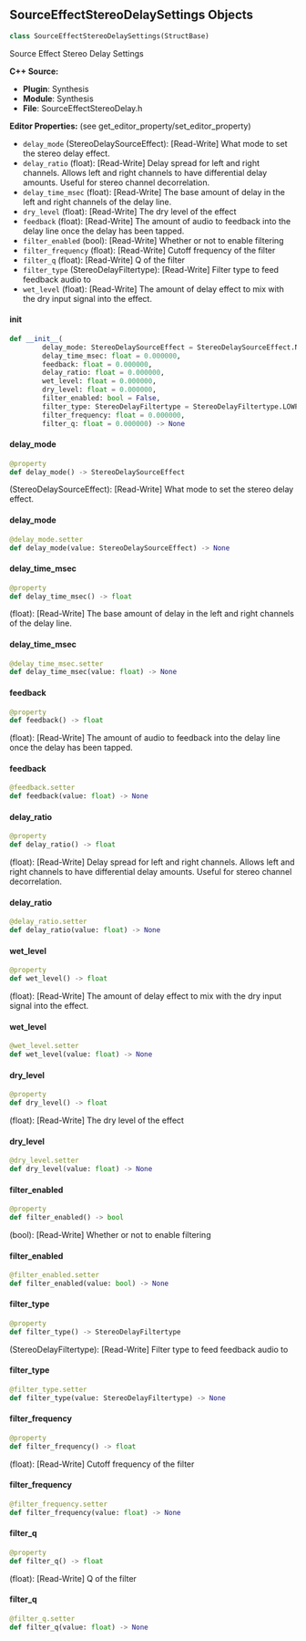 ## SourceEffectStereoDelaySettings Objects

```python
class SourceEffectStereoDelaySettings(StructBase)
```

Source Effect Stereo Delay Settings

**C++ Source:**

- **Plugin**: Synthesis
- **Module**: Synthesis
- **File**: SourceEffectStereoDelay.h

**Editor Properties:** (see get_editor_property/set_editor_property)

- ``delay_mode`` (StereoDelaySourceEffect):  [Read-Write] What mode to set the stereo delay effect.
- ``delay_ratio`` (float):  [Read-Write] Delay spread for left and right channels. Allows left and right channels to have differential delay amounts. Useful for stereo channel decorrelation.
- ``delay_time_msec`` (float):  [Read-Write] The base amount of delay in the left and right channels of the delay line.
- ``dry_level`` (float):  [Read-Write] The dry level of the effect
- ``feedback`` (float):  [Read-Write] The amount of audio to feedback into the delay line once the delay has been tapped.
- ``filter_enabled`` (bool):  [Read-Write] Whether or not to enable filtering
- ``filter_frequency`` (float):  [Read-Write] Cutoff frequency of the filter
- ``filter_q`` (float):  [Read-Write] Q of the filter
- ``filter_type`` (StereoDelayFiltertype):  [Read-Write] Filter type to feed feedback audio to
- ``wet_level`` (float):  [Read-Write] The amount of delay effect to mix with the dry input signal into the effect.

<a id="unreal.SourceEffectStereoDelaySettings.__init__"></a>

#### __init__

```python
def __init__(
        delay_mode: StereoDelaySourceEffect = StereoDelaySourceEffect.NORMAL,
        delay_time_msec: float = 0.000000,
        feedback: float = 0.000000,
        delay_ratio: float = 0.000000,
        wet_level: float = 0.000000,
        dry_level: float = 0.000000,
        filter_enabled: bool = False,
        filter_type: StereoDelayFiltertype = StereoDelayFiltertype.LOWPASS,
        filter_frequency: float = 0.000000,
        filter_q: float = 0.000000) -> None
```

<a id="unreal.SourceEffectStereoDelaySettings.delay_mode"></a>

#### delay_mode

```python
@property
def delay_mode() -> StereoDelaySourceEffect
```

(StereoDelaySourceEffect):  [Read-Write] What mode to set the stereo delay effect.

<a id="unreal.SourceEffectStereoDelaySettings.delay_mode"></a>

#### delay_mode

```python
@delay_mode.setter
def delay_mode(value: StereoDelaySourceEffect) -> None
```

<a id="unreal.SourceEffectStereoDelaySettings.delay_time_msec"></a>

#### delay_time_msec

```python
@property
def delay_time_msec() -> float
```

(float):  [Read-Write] The base amount of delay in the left and right channels of the delay line.

<a id="unreal.SourceEffectStereoDelaySettings.delay_time_msec"></a>

#### delay_time_msec

```python
@delay_time_msec.setter
def delay_time_msec(value: float) -> None
```

<a id="unreal.SourceEffectStereoDelaySettings.feedback"></a>

#### feedback

```python
@property
def feedback() -> float
```

(float):  [Read-Write] The amount of audio to feedback into the delay line once the delay has been tapped.

<a id="unreal.SourceEffectStereoDelaySettings.feedback"></a>

#### feedback

```python
@feedback.setter
def feedback(value: float) -> None
```

<a id="unreal.SourceEffectStereoDelaySettings.delay_ratio"></a>

#### delay_ratio

```python
@property
def delay_ratio() -> float
```

(float):  [Read-Write] Delay spread for left and right channels. Allows left and right channels to have differential delay amounts. Useful for stereo channel decorrelation.

<a id="unreal.SourceEffectStereoDelaySettings.delay_ratio"></a>

#### delay_ratio

```python
@delay_ratio.setter
def delay_ratio(value: float) -> None
```

<a id="unreal.SourceEffectStereoDelaySettings.wet_level"></a>

#### wet_level

```python
@property
def wet_level() -> float
```

(float):  [Read-Write] The amount of delay effect to mix with the dry input signal into the effect.

<a id="unreal.SourceEffectStereoDelaySettings.wet_level"></a>

#### wet_level

```python
@wet_level.setter
def wet_level(value: float) -> None
```

<a id="unreal.SourceEffectStereoDelaySettings.dry_level"></a>

#### dry_level

```python
@property
def dry_level() -> float
```

(float):  [Read-Write] The dry level of the effect

<a id="unreal.SourceEffectStereoDelaySettings.dry_level"></a>

#### dry_level

```python
@dry_level.setter
def dry_level(value: float) -> None
```

<a id="unreal.SourceEffectStereoDelaySettings.filter_enabled"></a>

#### filter_enabled

```python
@property
def filter_enabled() -> bool
```

(bool):  [Read-Write] Whether or not to enable filtering

<a id="unreal.SourceEffectStereoDelaySettings.filter_enabled"></a>

#### filter_enabled

```python
@filter_enabled.setter
def filter_enabled(value: bool) -> None
```

<a id="unreal.SourceEffectStereoDelaySettings.filter_type"></a>

#### filter_type

```python
@property
def filter_type() -> StereoDelayFiltertype
```

(StereoDelayFiltertype):  [Read-Write] Filter type to feed feedback audio to

<a id="unreal.SourceEffectStereoDelaySettings.filter_type"></a>

#### filter_type

```python
@filter_type.setter
def filter_type(value: StereoDelayFiltertype) -> None
```

<a id="unreal.SourceEffectStereoDelaySettings.filter_frequency"></a>

#### filter_frequency

```python
@property
def filter_frequency() -> float
```

(float):  [Read-Write] Cutoff frequency of the filter

<a id="unreal.SourceEffectStereoDelaySettings.filter_frequency"></a>

#### filter_frequency

```python
@filter_frequency.setter
def filter_frequency(value: float) -> None
```

<a id="unreal.SourceEffectStereoDelaySettings.filter_q"></a>

#### filter_q

```python
@property
def filter_q() -> float
```

(float):  [Read-Write] Q of the filter

<a id="unreal.SourceEffectStereoDelaySettings.filter_q"></a>

#### filter_q

```python
@filter_q.setter
def filter_q(value: float) -> None
```

<a id="unreal.SourceEffectWaveShaperSettings"></a>